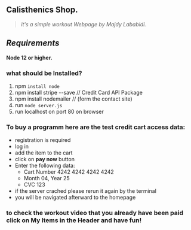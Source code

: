 ## Calisthenics Shop.

>*it's a simple workout Webpage by Majdy Lababidi.*

## *Requirements*
**Node 12 or higher.**

### what should be Installed?
1. npm `install node`
2. npm install stripe --save // Credit Card API Package
3. npm install nodemailer // (form the contact site)
4. run `node server.js`
5. run localhost on port 80 on browser


### To buy a programm here are the test credit cart access data:
+ registration is required
+ log in
+ add the item to the cart
+ click on **pay now** button
+ Enter the following data:
    - Cart Number 4242 4242 4242 4242
    -  Month 04, Year 25
    - CVC 123
+ if the server crached please rerun it again by the terminal
+ you will be navigated afterward to the homepage
### to check the workout video that you already have been paid click on My Items in the Header and have fun!
